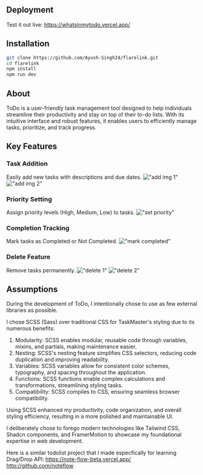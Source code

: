 ## Deployment

Test it out live: https://whatsinmytodo.vercel.app/

## Installation

```bash
git clone https://github.com/Ayush-Singh24/flarelink.git
cd flarelink
npm install
npm run dev
```

## About
ToDo is a user-friendly task management tool designed to help individuals streamline their productivity and stay on top of their to-do lists. With its intuitive interface and robust features, it enables users to efficiently manage tasks, prioritize, and track progress.

## Key Features

### Task Addition
Easily add new tasks with descriptions and due dates.
!["add img 1"]("./screenshots/add-1.jpeg")
!["add img 2"]("./screenshots/add-2.jpeg")
### Priority Setting
Assign priority levels (High, Medium, Low) to tasks.
!["set priority"]("./screenshots/priority.png")

### Completion Tracking
Mark tasks as Completed or Not Completed.
!["mark completed"]("./screenshots/complete.png")

### Delete Feature
Remove tasks permanently.
!["delete 1"]("./screenshots/delete-1.png")
!["delete 2"]("./screenshots/delete-2.png")

## Assumptions
During the development of ToDo, I intentionally chose to use as few external libraries as possible.

I chose SCSS (Sass) over traditional CSS for TaskMaster's styling due to its numerous benefits:

1. Modularity: SCSS enables modular, reusable code through variables, mixins, and partials, making maintenance easier.
2. Nesting: SCSS's nesting feature simplifies CSS selectors, reducing code duplication and improving readability.
3. Variables: SCSS variables allow for consistent color schemes, typography, and spacing throughout the application.
4. Functions: SCSS functions enable complex calculations and transformations, streamlining styling tasks.
5. Compatibility: SCSS compiles to CSS, ensuring seamless browser compatibility.

Using SCSS enhanced my productivity, code organization, and overall styling efficiency, resulting in a more polished and maintainable UI.

I deliberately chose to forego modern technologies like Tailwind CSS, Shadcn components, and FramerMotion to showcase my foundational expertise in web development.

Here is a similar todolist project that I made especfically for learning Drag/Drop API:
https://note-flow-beta.vercel.app/
http://github.com/noteflow

